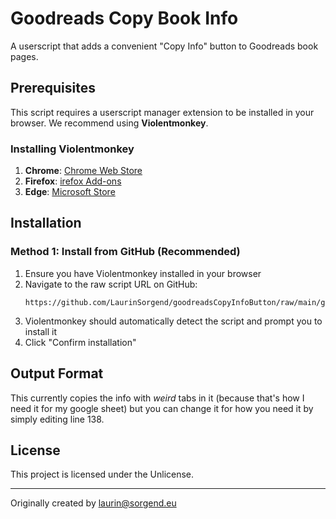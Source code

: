# Goodreads Copy Book Info

A userscript that adds a convenient "Copy Info" button to Goodreads book pages.

## Prerequisites

This script requires a userscript manager extension to be installed in your browser. We recommend using **Violentmonkey**.

### Installing Violentmonkey

1. **Chrome**: [Chrome Web Store](https://chrome.google.com/webstore/detail/violentmonkey/jinjaccalgkegednnccohejagnlnfdag)
2. **Firefox**: [irefox Add-ons](https://addons.mozilla.org/en-US/firefox/addon/violentmonkey/)
3. **Edge**: [Microsoft Store](https://microsoftedge.microsoft.com/addons/detail/violentmonkey/eeagobfjdenkkddmbclomhiblgggliao)

## Installation

### Method 1: Install from GitHub (Recommended)

1. Ensure you have Violentmonkey installed in your browser
2. Navigate to the raw script URL on GitHub:
   ```
   https://github.com/LaurinSorgend/goodreadsCopyInfoButton/raw/main/get_book_info.js
   ```
3. Violentmonkey should automatically detect the script and prompt you to install it
4. Click "Confirm installation"



## Output Format

This currently copies the info with *weird* tabs in it (because that's how I need it for my google sheet) but you can change it for how you need it by simply editing line 138. 


## License

This project is licensed under the Unlicense.

---

Originally created by laurin@sorgend.eu
